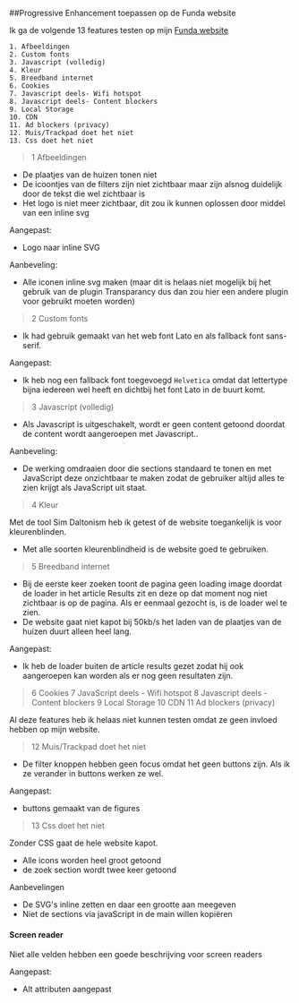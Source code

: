 ##Progressive Enhancement toepassen op de Funda website

Ik ga de volgende 13 features testen op mijn [Funda website](http://linda2912.github.io/browserTechnologies/funda2.0/#home)
```
1. Afbeeldingen
2. Custom fonts
3. Javascript (volledig)
4. Kleur
5. Breedband internet
6. Cookies
7. Javascript deels- Wifi hotspot
8. Javascript deels- Content blockers
9. Local Storage
10. CDN
11. Ad blockers (privacy)
12. Muis/Trackpad doet het niet
13. Css doet het niet
```
> 1 Afbeeldingen

* De plaatjes van de huizen tonen niet
* De icoontjes van de filters zijn niet zichtbaar maar zijn alsnog duidelijk door de tekst die wel zichtbaar is
* Het logo is niet meer zichtbaar, dit zou ik kunnen oplossen door middel van een inline svg 

Aangepast:
* Logo naar inline SVG

Aanbeveling:
* Alle iconen inline svg maken (maar dit is helaas niet mogelijk bij het gebruik van de plugin Transparancy dus dan zou hier een andere plugin voor gebruikt moeten worden)

> 2 Custom fonts

* Ik had gebruik gemaakt van het web font Lato en als fallback font sans-serif. 

Aangepast:
* Ik heb nog een fallback font toegevoegd ```Helvetica``` omdat dat lettertype bijna iedereen wel heeft en dichtbij het font Lato in de buurt komt.

> 3 Javascript (volledig)

* Als Javascript is uitgeschakelt, wordt er geen content getoond doordat de content wordt aangeroepen met Javascript..

Aanbeveling:
* De werking omdraaien door die sections standaard te tonen en met JavaScript deze onzichtbaar te maken zodat de gebruiker altijd alles te zien krijgt als JavaScript uit staat.

> 4 Kleur

Met de tool Sim Daltonism heb ik getest of de website toegankelijk is voor kleurenblinden. 

* Met alle soorten kleurenblindheid is de website goed te gebruiken.

> 5 Breedband internet

* Bij de eerste keer zoeken toont de pagina geen loading image doordat de loader in het article Results zit en deze op dat moment nog niet zichtbaar is op de pagina. Als er eenmaal gezocht is, is de loader wel te zien.
* De website gaat niet kapot bij 50kb/s het laden van de plaatjes van de huizen duurt alleen heel lang. 

Aangepast:
* Ik heb de loader buiten de article results gezet zodat hij ook aangeroepen kan worden als er nog geen resultaten zijn.

> 6 Cookies
> 7 JavaScript deels - Wifi hotspot
> 8 Javascript deels - Content blockers
> 9 Local Storage
> 10 CDN
> 11 Ad blockers (privacy)

Al deze features heb ik helaas niet kunnen testen omdat ze geen invloed hebben op mijn website.

> 12 Muis/Trackpad doet het niet

* De filter knoppen hebben geen focus omdat het geen buttons zijn. Als ik ze verander in buttons werken ze wel.

Aangepast:
* buttons gemaakt van de figures

> 13 Css doet het niet

Zonder CSS gaat de hele website kapot. 
* Alle icons worden heel groot getoond
* de zoek section wordt twee keer getoond

Aanbevelingen
* De SVG's inline zetten en daar een grootte aan meegeven
* Niet de sections via javaScript in de main willen kopiëren


#### Screen reader

Niet alle velden hebben een goede beschrijving voor screen readers

Aangepast:
* Alt attributen aangepast

